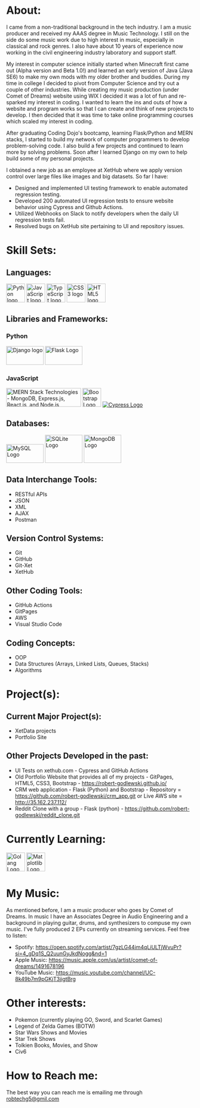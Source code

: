 # About:

I came from a non-traditional background in the tech industry. I am a music producer and received my AAAS degree in Music Technology. I still on the side do some music work due to high interest in music, especially in classical and rock genres. I also have about 10 years of experience now working in the civil engineering industry laboratory and support staff. 

My interest in computer science initially started when Minecraft first came out (Alpha version and Beta 1.0!) and learned an early version of Java (Java SE6) to make my own mods with my older brother and buddies. During my time in college I decided to pivot from Computer Science and try out a couple of other industries. While creating my music production (under Comet of Dreams) website using WIX I decided it was a lot of fun and re-sparked my interest in coding. I wanted to learn the ins and outs of how a website and program works so that I can create and think of new projects to develop. I then decided that it was time to take online programming courses which scaled my interest in coding.

After graduating Coding Dojo's bootcamp, learning Flask/Python and MERN stacks, I started to build my network of computer programmers to develop problem-solving code. I also build a few projects and continued to learn more by solving problems.  Soon after I learned Django on my own to help build some of my personal projects.

I obtained a new job as an employee at XetHub where we apply version control over large files like images and big datasets.  So far I have:
* Designed and implemented UI testing framework to enable automated regression testing.
* Developed 200 automated UI regression tests to ensure website behavior using Cypress and Github Actions.
* Utilized Webhooks on Slack to notify developers when the daily UI regression tests fail.
* Resolved bugs on XetHub site pertaining to UI and repository issues.

# Skill Sets:
## Languages:
[<img src="https://upload.wikimedia.org/wikipedia/commons/c/c3/Python-logo-notext.svg" alt="Python logo" width="50" height="50">](https://www.python.org/) <img src="https://upload.wikimedia.org/wikipedia/commons/6/6a/JavaScript-logo.png" alt="JavaScript logo" width="50" height="50"> [<img src="https://upload.wikimedia.org/wikipedia/commons/4/4c/Typescript_logo_2020.svg" alt="TypeScript logo" width="50" height="50">](https://www.typescriptlang.org/) <img src="https://upload.wikimedia.org/wikipedia/commons/6/62/CSS3_logo.svg" alt="CSS3 logo" width="50" height="50"> <img src="https://upload.wikimedia.org/wikipedia/commons/3/38/HTML5_Badge.svg" alt="HTML5 logo" width="50" height="50"></p>

## Libraries and Frameworks:
### Python
[<img src="https://static.djangoproject.com/img/logos/django-logo-negative.png" alt="Django logo" width="100" height="50">](https://www.djangoproject.com/) [<img src="https://upload.wikimedia.org/wikipedia/commons/3/3c/Flask_logo.svg" alt="Flask Logo" width="100" height="50">](https://flask.palletsprojects.com/en/2.2.x/)

### JavaScript
<img src="https://upload.wikimedia.org/wikipedia/commons/9/94/MERN-logo.png" alt="MERN Stack Technologies - MongoDB, Express.js, React.js, and Node.js" width="200" height="50"> [<img src="https://upload.wikimedia.org/wikipedia/commons/b/b2/Bootstrap_logo.svg" alt="Bootstrap Logo" width="50" height="50">](https://getbootstrap.com/) [<img src="https://upload.wikimedia.org/wikipedia/commons/8/8f/Cypress-logo.webp" alt="Cypress Logo">](https://www.cypress.io/)

## Databases:
[<img src="https://www.mysql.com/common/logos/powered-by-mysql-125x64.png" alt="MySQL Logo" width="100" height="50">](https://www.mysql.com/) [<img src="https://upload.wikimedia.org/wikipedia/commons/3/38/SQLite370.svg" alt="SQLite Logo" width="100" height="75">](https://sqlite.org/index.html) [<img src="https://upload.wikimedia.org/wikipedia/commons/9/93/MongoDB_Logo.svg" alt="MongoDB Logo" width="100" height="75">](https://www.mongodb.com/)

## Data Interchange Tools:
* RESTful APIs
* JSON
* XML
* AJAX
* Postman

## Version Control Systems:
* Git
* GitHub
* Git-Xet
* XetHub

## Other Coding Tools:
* GitHub Actions
* GitPages
* AWS
* Visual Studio Code

## Coding Concepts:
* OOP
* Data Structures (Arrays, Linked Lists, Queues, Stacks)
* Algorithms

# Project(s):
## Current Major Project(s):
* XetData projects
* Portfolio Site

## Other Projects Developed in the past:
* UI Tests on xethub.com - Cypress and GitHub Actions
* Old Portfolio Website that provides all of my projects - GitPages, HTML5, CSS3, Bootstrap - https://robert-godlewski.github.io/
* CRM web application - Flask (Python) and Bootstrap - Repository = https://github.com/robert-godlewski/crm_app.git or Live AWS site = http://35.162.237.112/
* Reddit Clone with a group - Flask (python) - https://github.com/robert-godlewski/reddit_clone.git

# Currently Learning:
[<img src="https://go.dev/blog/go-brand/Go-Logo/PNG/Go-Logo_Blue.png" alt="Golang Logo" width="50" height="50">](https://go.dev/) [<img src="https://upload.wikimedia.org/wikipedia/commons/8/84/Matplotlib_icon.svg" alt="Matplotlib Logo" width="50" height="50">](https://matplotlib.org/)

# My Music:
As mentioned before, I am a music producer who goes by Comet of Dreams.  In music I have an Associates Degree in Audio Engineering and a background in playing guitar, drums, and synthesizers to compuse my own music.  I've fully produced 2 EPs currently on streaming services.  Feel free to listen:
* Spotify: https://open.spotify.com/artist/7gzLG44im4qLiULTjWvuPr?si=4_gDq1S_Q2uunGyJkdNogg&nd=1
* Apple Music: https://music.apple.com/us/artist/comet-of-dreams/1491678196
* YouTube Music: https://music.youtube.com/channel/UC-8k49b7m9pGKjT3jigtBrg

# Other interests:
* Pokemon (currently playing GO, Sword, and Scarlet Games)
* Legend of Zelda Games (BOTW)
* Star Wars Shows and Movies
* Star Trek Shows
* Tolkien Books, Movies, and Show
* Civ6

# How to Reach me:
The best way you can reach me is emailing me through robtechg5@gmil.com
